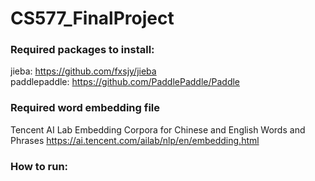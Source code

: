 # CS577_FinalProject

### Required packages to install: 
jieba: https://github.com/fxsjy/jieba \
paddlepaddle: https://github.com/PaddlePaddle/Paddle

### Required word embedding file
Tencent AI Lab Embedding Corpora for Chinese and English Words and Phrases
https://ai.tencent.com/ailab/nlp/en/embedding.html

### How to run:
